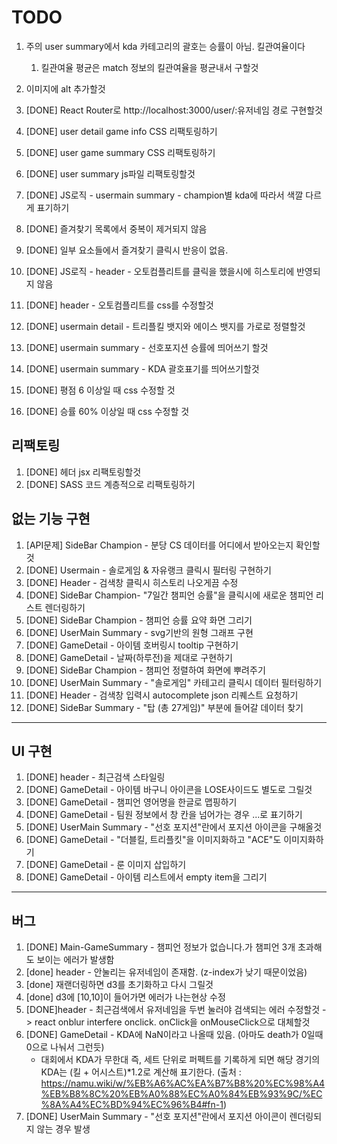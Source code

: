 # TODO

1. 주의 user summary에서 kda 카테고리의 괄호는 승률이 아님. 킬관여율이다
    1. 킬관여율 평균은 match 정보의 킬관여율을 평균내서 구할것
1. 이미지에 alt 추가할것

1. [DONE] React Router로 http://localhost:3000/user/:유저네임 경로 구현할것
1. [DONE] user detail game info CSS 리팩토링하기
1. [DONE] user game summary CSS 리팩토링하기
1. [DONE] user summary js파일 리팩토링할것
1. [DONE] JS로직 - usermain summary - champion별 kda에 따라서 색깔 다르게 표기하기
1. [DONE] 즐겨찾기 목록에서 중복이 제거되지 않음
1. [DONE] 일부 요소들에서 즐겨찾기 클릭시 반응이 없음. 
1. [DONE] JS로직 - header - 오토컴플리트를 클릭을 했을시에 히스토리에 반영되지 않음
1. [DONE] header - 오토컴플리트를 css를 수정할것
1. [DONE] usermain detail - 트리플킬 뱃지와 에이스 뱃지를 가로로 정렬할것
1. [DONE] usermain summary - 선호포지션 승률에 띄어쓰기 할것
1. [DONE] usermain summary - KDA 괄호표기를 띄어쓰기할것
1. [DONE] 평점 6 이상일 때 css 수정할 것
1. [DONE] 승률 60% 이상일 때 css 수정할 것

## 리팩토링 

1. [DONE] 헤더 jsx 리팩토링할것
1. [DONE] SASS 코드 계층적으로 리팩토링하기

## 없는 기능 구현

1. [API문제] SideBar Champion - 분당 CS 데이터를 어디에서 받아오는지 확인할 것
1. [DONE] Usermain - 솔로게임 & 자유랭크 클릭시 필터링 구현하기
1. [DONE] Header - 검색창 클릭시 히스토리 나오게끔 수정
1. [DONE] SideBar Champion- "7일간 챔피언 승률"을 클릭시에 새로운 챔피언 리스트 렌더링하기
1. [DONE] SideBar Champion - 챔피언 승률 요약 화면 그리기
1. [DONE] UserMain Summary - svg기반의 원형 그래프 구현
1. [DONE] GameDetail - 아이템 호버링시 tooltip 구현하기
1. [DONE] GameDetail - 날짜(하루전)을 제대로 구현하기
1. [DONE] SideBar Champion - 챔피언 정렬하여 화면에 뿌려주기
1. [DONE] UserMain Summary - "솔로게임" 카테고리 클릭시 데이터 필터링하기
1. [DONE] Header - 검색창 입력시 autocomplete json 리퀘스트 요청하기
1. [DONE] SideBar Summary - "탑 (총 27게임)" 부분에 들어갈 데이터 찾기
---

## UI 구현

1. [DONE] header - 최근검색 스타일링
1. [DONE] GameDetail - 아이템 바구니 아이콘을 LOSE사이드도 별도로 그릴것
1. [DONE] GameDetail - 챔피언 영어명을 한글로 맵핑하기
1. [DONE] GameDetail - 팀원 정보에서 창 칸을 넘어가는 경우 ...로 표기하기
1. [DONE] UserMain Summary - "선호 포지션"란에서 포지션 아이콘을 구해올것
1. [DONE] GameDetail - "더블킬, 트리플킷"을 이미지화하고 "ACE"도 이미지화하기
1. [DONE] GameDetail - 룬 이미지 삽입하기
1. [DONE] GameDetail - 아이템 리스트에서 empty item을 그리기

---

## 버그

1. [DONE] Main-GameSummary - 챔피언 정보가 없습니다.가 챔피언 3개 초과해도 보이는 에러가 발생함
1. [done] header - 안눌리는 유저네임이 존재함. (z-index가 낮기 때문이었음)
1. [done] 재랜더링하면 d3를 초기화하고 다시 그릴것
1. [done] d3에 [10,10]이 들어가면 에러가 나는현상 수정
1. [DONE]header - 최근검색에서 유저네임을 두번 눌러야 검색되는 에러 수정할것
   -> react onblur interfere onclick. onClick을 onMouseClick으로 대체할것
1. [DONE] GameDetail - KDA에 NaN이라고 나올때 있음. (아마도 death가 0일때 0으로 나눠서 그런듯)
    - 대회에서 KDA가 무한대 즉, 세트 단위로 퍼펙트를 기록하게 되면 해당 경기의 KDA는 (킬 + 어시스트)*1.2로 계산해 표기한다.
    (출처 : https://namu.wiki/w/%EB%A6%AC%EA%B7%B8%20%EC%98%A4%EB%B8%8C%20%EB%A0%88%EC%A0%84%EB%93%9C/%EC%8A%A4%EC%BD%94%EC%96%B4#fn-1)
1. [DONE] UserMain Summary - "선호 포지션"란에서 포지션 아이콘이 렌더링되지 않는 경우 발생

